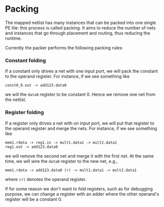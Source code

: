 # Packing
The mapped netlist has many instances that can be packed into one single PE
tile: this process is called packing. It aims to reduce the number of nets and
instances that go through placement and routing, thus reducing the runtime.

Currently the packer performs the following packing rules:
### Constant folding
If a constant only drives a net with one input port, we will pack the
constant to the operand register. For instance, if we see something like
```
const0_0.out -> add123.data0
```
we will the `data0` register to be constant 0. Hence we remove one net from
the netlist.
### Register folding
If a register only drives a net with on input port, we will put that register
to the operand register and merge the nets. For instance, if we see something
like
```
mem1.rdata -> reg1.in -> mult1.data1 -> mult2.data1
reg1.out -> add123.data0
```
we will remove the second net and merge it with the first net. At the same
time, we will wire the `data0` register to the new net, e.g.,
```
mem1.rdata -> add123.data0 (r) -> mult1.data1 -> mult2.data1
```
where `(r)` denotes the operand register.

If for some reason we don't want to fold registers, such as for debugging
purpose, we can change a register with an adder where the other operand's
register will be a constant 0.

